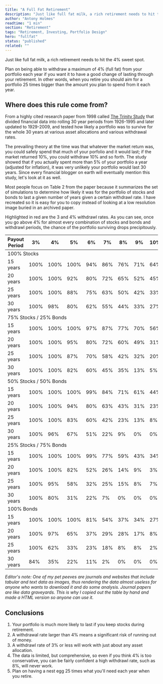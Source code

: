 ```yaml
---
title: "A Full Fat Retirement"
description: "Just like full fat milk, a rich retirement needs to hit the 4% sweet spot"
author: "Antony Holmes"
readtime: "1 min"
section: "Retirement"
tags: "Retirement, Investing, Portfolio Design"
hero: "fullfat"
status: "published"
related: ""
---
```


Just like full fat milk, a rich retirement needs to hit the 4% sweet spot.

<!-- end -->

Plan on being able to withdraw a maximum of 4% (full fat) from your portfolio each year if you want it to have a good change of lasting through your retirement. In other words, when you retire you should aim for a portfolio 25 times bigger than the amount you plan to spend from it each year.

## Where does this rule come from?

From a highly cited research paper from 1998 called [The Trinity Study](https://www.aaii.com/files/pdf/6794_retirement-savings-choosing-a-withdrawal-rate-that-is-sustainable.pdf) that divided financial data into rolling 30 year periods from 1926-1995 and later updated to 1929-2009, and tested how likely a portfolio was to survive for the whole 30 years at various asset allocations and various withdrawal rates.

The prevailing theory at the time was that whatever the market return was, you could safely spend that much of your porfolio and it would last; if the market returned 10%, you could withdraw 10% and so forth. The study showed that if you actually spent more than 5% of your portfolio a year (adjusted for inflation), it was very unlikely your portfolio would last 30 years. Since every financial blogger on earth will eventually mention this study, let's look at it as well.

Most people focus on Table 2 from the paper because it summarizes the set of simulations to determine how likely it was for the portfolio of stocks and bonds to last a given number of years given a certain withdrawl rate. I have recreated so it is easy for you to copy instead of looking at a low resolution image buried in an archived paper.

Highlighted in red are the 3 and 4% withdrawl rates. As you can see, once you go above 4% for almost every combination of stocks and bonds and withdrawl periods, the chance of the portfolio surviving drops precipitously.

<table>
<thead>
<tr>
    <th>Payout Period</th>
    <th>3%</th>
    <th>4%</th>
    <th>5%</th>
    <th>6%</th>
    <th>7%</th>
    <th>8%</th>
    <th>9%</th>
    <th>10%</th>
</thead>
<tbody>
<tr>
    <td class="font-semibold" colspan="9">100% Stocks</td>
</tr>
<tr>
    <td>15 years</td>
    <td class="text-red-500">100%</td>
    <td class="text-red-500">100%</td>
    <td>100%</td>
    <td>94%</td>
    <td>86%</td>
    <td>76%</td>
    <td>71%</td>
    <td>64%</td>
</tr>
<tr>
    <td>20 years</td>
    <td class="text-red-500">100%</td>
    <td class="text-red-500">100%</td>
    <td>92%</td>
    <td>80%</td>
    <td>72%</td>
    <td>65%</td>
    <td>52%</td>
    <td>45%</td>
</tr>
<tr>
    <td>25 years</td>
    <td class="text-red-500">100%</td>
    <td class="text-red-500">100%</td>
    <td>88%</td>
    <td>75%</td>
    <td>63%</td>
    <td>50%</td>
    <td>42%</td>
    <td>33%</td>
</tr>
<tr>
    <td>30 years</td>
    <td class="text-red-500">100%</td>
    <td class="text-red-500">98%</td>
    <td>80%</td>
    <td>62%</td>
    <td>55%</td>
    <td>44%</td>
    <td>33%</td>
    <td>27%</td>
</tr>

<tr>
    <td class="font-semibold" colspan="9">75% Stocks / 25% Bonds</td>
</tr>
<tr>
    <td>15 years</td>
    <td class="text-red-500">100%</td>
    <td class="text-red-500">100%</td>
    <td>100%</td>
    <td>97%</td>
    <td>87%</td>
    <td>77%</td>
    <td>70%</td>
    <td>56%</td>
</tr>
<tr>
    <td>20 years</td>
    <td class="text-red-500">100%</td>
    <td class="text-red-500">100%</td>
    <td>95%</td>
    <td>80%</td>
    <td>72%</td>
    <td>60%</td>
    <td>49%</td>
    <td>31%</td>
</tr>
<tr>
    <td>25 years</td>
    <td class="text-red-500">100%</td>
    <td class="text-red-500">100%</td>
    <td>87%</td>
    <td>70%</td>
    <td>58%</td>
    <td>42%</td>
    <td>32%</td>
    <td>20%</td>
</tr>
<tr>
    <td>30 years</td>
    <td class="text-red-500">100%</td>
    <td class="text-red-500">100%</td>
    <td>82%</td>
    <td>60%</td>
    <td>45%</td>
    <td>35%</td>
    <td>13%</td>
    <td>5%</td>
</tr>

<tr>
    <td class="font-semibold" colspan="9">50% Stocks / 50% Bonds</td>
</tr>
<tr>
    <td>15 years</td>
    <td class="text-red-500">100%</td>
    <td class="text-red-500">100%</td>
    <td>100%</td>
    <td>99%</td>
    <td>84%</td>
    <td>71%</td>
    <td>61%</td>
    <td>44%</td>
</tr>
<tr>
    <td>20 years</td>
    <td class="text-red-500">100%</td>
    <td class="text-red-500">100%</td>
    <td>94%</td>
    <td>80%</td>
    <td>63%</td>
    <td>43%</td>
    <td>31%</td>
    <td>23%</td>
</tr>
<tr>
    <td>25 years</td>
    <td class="text-red-500">100%</td>
    <td class="text-red-500">100%</td>
    <td>83%</td>
    <td>60%</td>
    <td>42%</td>
    <td>23%</td>
    <td>13%</td>
    <td>8%</td>
</tr>
<tr>
    <td>30 years</td>
    <td class="text-red-500">100%</td>
    <td class="text-red-500">96%</td>
    <td>67%</td>
    <td>51%</td>
    <td>22%</td>
    <td>9%</td>
    <td>0%</td>
    <td>0%</td>
</tr>

<tr>
    <td class="font-semibold" colspan="9">25% Stocks / 75% Bonds</td>
</tr>
<tr>
    <td>15 years</td>
    <td class="text-red-500">100%</td>
    <td class="text-red-500">100%</td>
    <td>100%</td>
    <td>99%</td>
    <td>77%</td>
    <td>59%</td>
    <td>43%</td>
    <td>34%</td>
</tr>
<tr>
    <td>20 years</td>
    <td class="text-red-500">100%</td>
    <td class="text-red-500">100%</td>
    <td>82%</td>
    <td>52%</td>
    <td>26%</td>
    <td>14%</td>
    <td>9%</td>
    <td>3%</td>
</tr>
<tr>
    <td>25 years</td>
    <td class="text-red-500">100%</td>
    <td class="text-red-500">95%</td>
    <td>58%</td>
    <td>32%</td>
    <td>25%</td>
    <td>15%</td>
    <td>8%</td>
    <td>7%</td>
</tr>
<tr>
    <td>30 years</td>
    <td class="text-red-500">100%</td>
    <td class="text-red-500">80%</td>
    <td>31%</td>
    <td>22%</td>
    <td>7%</td>
    <td>0%</td>
    <td>0%</td>
    <td>0%</td>
</tr>

<tr>
    <td class="font-semibold" colspan="9">100% Bonds</td>
</tr>
<tr>
    <td>15 years</td>
    <td class="text-red-500">100%</td>
    <td class="text-red-500">100%</td>
    <td>100%</td>
    <td>81%</td>
    <td>54%</td>
    <td>37%</td>
    <td>34%</td>
    <td>27%</td>
</tr>
<tr>
    <td>20 years</td>
    <td class="text-red-500">100%</td>
    <td>97%</td>
    <td>65%</td>
    <td>37%</td>
    <td>29%</td>
    <td>28%</td>
    <td>17%</td>
    <td>8%</td>
</tr>
<tr>
    <td>25 years</td>
    <td class="text-red-500">100%</td>
    <td class="text-red-500">62%</td>
    <td>33%</td>
    <td>23%</td>
    <td>18%</td>
    <td>8%</td>
    <td>8%</td>
    <td>2%</td>
</tr>
<tr>
    <td>30 years</td>
    <td class="text-red-500">84%</td>
    <td class="text-red-500">35%</td>
    <td>22%</td>
    <td>11%</td>
    <td>2%</td>
    <td>0%</td>
    <td>0%</td>
    <td>0%</td>
</tr>
</tbody>
</table>

<p class="text-sm" style="font-style: italic">Editor's note: One of my pet peeves are journals and websites that include tabular and text data as images, thus rendering the data almost useless for anyone who wants to download it and do some analysis. Journal papers are like data graveyards. This is why I copied out the table by hand and made a HTML version so anyone can use it.</p>

## Conclusions

<ol class="conclusions">
<li>Your portfolio is much more likely to last if you keep stocks during retirement.</li>
<li>A withdrawal rate larger than 4% means a significant risk of running out of money.</li>
<li>A withdrawl rate of 3% or less will work with just about any asset allocation.</li>
<li>The data is limited, but comprehensive, so even if you think 4% is too conservative, you can be fairly confident a high withdrawl rate, such as 8%, will never work.</li>
<li>Plan on having a nest egg 25 times what you'll need each year when you retire.</li>
</ol>
